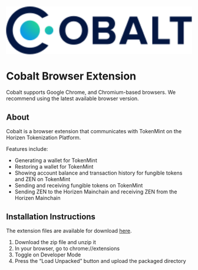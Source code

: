<p align="center"><img src="./Cobalt_dark_logo.svg" width="600"></p>

# Cobalt Browser Extension

Cobalt supports Google Chrome, and Chromium-based browsers. We recommend using the latest available browser version.

## About

Cobalt is a browser extension that communicates with TokenMint on the Horizen Tokenization Platform.

Features include:

- Generating a wallet for TokenMint
- Restoring a wallet for TokenMint
- Showing account balance and transaction history for fungible tokens and ZEN on TokenMint
- Sending and receiving fungible tokens on TokenMint
- Sending ZEN to the Horizen Mainchain and receiving ZEN from the Horizen Mainchain

## Installation Instructions

The extension files are available for download [here](https://github.com/HorizenOfficial/cobalt-wallet/releases).

1.  Download the zip file and unzip it
2.  In your browser, go to chrome://extensions
3.  Toggle on Developer Mode
4.  Press the “Load Unpacked” button and upload the packaged directory
